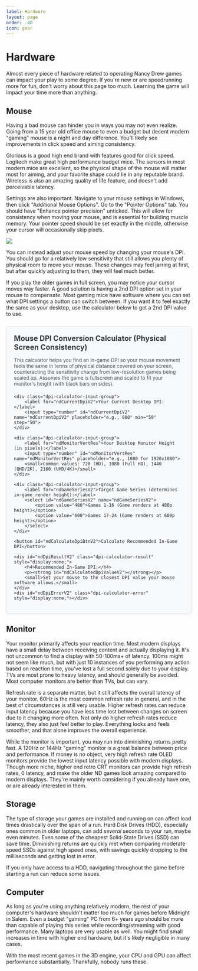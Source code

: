 ```yaml
---
label: Hardware
layout: page
order: -40
icon: gear
---
```


# Hardware

Almost every piece of hardware related to operating Nancy Drew games can impact your play to some degree. If you're new or are speedrunning more for fun, don't worry about this page too much. Learning the game will impact your time more than anything.

## Mouse

Having a bad mouse can hinder you in ways you may not even realize. Going from a 15 year old office mouse to even a budget but decent modern "gaming" mouse is a night and day difference. You'll likely see improvements in click speed and aiming consistency.

Glorious is a good high end brand with features good for click speed. Logitech make great high performance budget mice. The sensors in most modern mice are excellent, so the physical shape of the mouse will matter most for aiming, and your favorite shape could lie in any reputable brand. Wireless is also an amazing quality of life feature, and doesn't add perceivable latency.

Settings are also important. Navigate to your mouse settings in Windows, then click "Additional Mouse Options". Go to the "Pointer Options" tab. You should have "Enhance pointer precision" unticked. This will allow for consistency when moving your mouse, and is essential for building muscle memory. Your pointer speed should be set exactly in the middle, otherwise your cursor will occasionally skip pixels. 

![](/images/hardware/mouseproperties.avif)

You can instead adjust your mouse speed by changing your mouse's DPI. You should go for a relatively low sensitivity that still allows you plenty of physical room to move your mouse. These changes may feel jarring at first, but after quickly adjusting to them, they will feel much better.

If you play the older games in full screen, you may notice your cursor moves way faster. A good solution is having a 2nd DPI option set in your mouse to compensate. Most gaming mice have software where you can set what DPI settings a button can switch between. If you want it to feel exactly the same as your desktop, use the calculator below to get a 2nd DPI value to use.

<style>
    .dpi-calculator-container {
        /* Retype variables with more robust fallbacks */
        background-color: var(--color-background-offset, #f8f9fa); /* Light gray fallback for light mode */
        border: 1px solid var(--color-border, #dee2e6); /* Gray border fallback */
        color: var(--color-text, #212529); /* Default text color fallback (dark) */
        padding: 20px;
        border-radius: 8px;
        margin-top: 25px;
        margin-bottom: 25px;
        box-shadow: 0 2px 4px rgba(0,0,0,0.05);
    }

    .dpi-calculator-container h3 {
        margin-top: 0;
        margin-bottom: 15px;
        color: var(--color-heading, #343a40); /* Darker gray for heading fallback */
        font-size: 1.4em;
    }
    
    .dpi-calculator-container p.description {
        margin-bottom: 20px;
        font-size: 0.95em;
        color: var(--color-text-light, #495057); /* Slightly lighter text for description */
    }

    .dpi-calculator-input-group {
        margin-bottom: 18px;
    }

    .dpi-calculator-input-group label {
        display: block;
        margin-bottom: 6px;
        font-weight: 600;
        color: var(--color-text, #212529); /* Default text color for labels */
        font-size: 0.95em;
    }

    .dpi-calculator-container input[type="number"],
    .dpi-calculator-container select {
        width: 100%;
        padding: 10px 12px;
        border: 1px solid var(--color-input-border, #ced4da); /* Input border fallback */
        border-radius: 5px;
        box-sizing: border-box;
        font-size: 1em;
        background-color: var(--color-input-background, #ffffff); /* White background for inputs */
        color: var(--color-input-text, #495057); /* Text color for inputs */
        min-height: 40px; /* Ensure select is tall enough */
    }
    
    /* Specific styling for select to try and improve readability */
    .dpi-calculator-container select {
        appearance: none; /* Remove default OS styling to have more control */
        -webkit-appearance: none;
        -moz-appearance: none;
        background-image: url('data:image/svg+xml;charset=US-ASCII,%3Csvg%20xmlns%3D%22http%3A%2F%2Fwww.w3.org%2F2000%2Fsvg%22%20width%3D%22292.4%22%20height%3D%22292.4%22%3E%3Cpath%20fill%3D%22%23007 категории%22%20d%3D%22M287%2069.4a17.6%2017.6%200%200%200-13-5.4H18.4c-5%200-9.3%201.8-12.9%205.4A17.6%2017.6%200%200%200%200%2082.2c0%205%201.8%209.3%205.4%2012.9l128%20127.9c3.6%203.6%207.8%205.4%2012.8%205.4s9.2-1.8%2012.8-5.4L287%2095c3.5-3.5%205.4-7.8%205.4-12.8%200-5-1.9-9.2-5.5-12.8z%22%2F%3E%3C%2Fsvg%3E');
        background-repeat: no-repeat;
        background-position: right 12px center;
        background-size: 10px;
        padding-right: 30px; /* Make space for the custom arrow */
    }


    .dpi-calculator-container input[type="number"]:focus,
    .dpi-calculator-container select:focus {
        border-color: var(--color-primary, #007bff); /* Primary color for focus border */
        outline: none;
        box-shadow: 0 0 0 0.15rem var(--color-primary-shadow, rgba(0,123,255,.25)); /* Focus shadow */
    }

    .dpi-calculator-input-group small {
        display: block;
        margin-top: 6px;
        color: var(--color-text-lighter, #6c757d); /* Lighter text for small hints */
        font-size: 0.85em;
    }

    .dpi-calculator-container button {
        background-color: var(--color-primary, #007bff); /* Primary button color */
        color: var(--color-primary-text, white); /* Text on primary button */
        padding: 10px 18px;
        border: none;
        border-radius: 5px;
        cursor: pointer;
        font-size: 1em;
        font-weight: 500;
        transition: background-color 0.2s ease-in-out, box-shadow 0.2s ease-in-out;
        display: inline-block;
        text-align: center;
    }

    .dpi-calculator-container button:hover {
        background-color: var(--color-primary-hover, #0056b3); /* Darker primary on hover */
        box-shadow: 0 2px 5px rgba(0,0,0,0.1);
    }

    .dpi-calculator-result {
        margin-top: 20px;
        padding: 15px;
        background-color: var(--color-success-background, #d1e7dd); /* Success background */
        border: 1px solid var(--color-success-border, #badbcc);   /* Success border */
        border-left: 5px solid var(--color-success, #198754);      /* Success left accent */
        color: var(--color-success-text, #0a3622);                /* Success text */
        border-radius: 5px;
    }

    .dpi-calculator-result h4 {
        margin-top: 0;
        margin-bottom: 8px;
        font-size: 1.1em;
        color: var(--color-success-heading, #0a3622); /* Darker success text for heading */
    }

    .dpi-calculator-result strong {
        font-size: 1.8em;
        color: var(--color-success, #198754); /* Make the number stand out with success color */
    }
    
    .dpi-calculator-result small {
        display: block;
        margin-top: 8px;
        font-size: 0.9em;
    }

    .dpi-calculator-error {
        margin-top: 15px;
        padding: 12px;
        background-color: var(--color-danger-background, #f8d7da); /* Danger background */
        border: 1px solid var(--color-danger-border, #f5c2c7);    /* Danger border */
        border-left: 5px solid var(--color-danger, #dc3545);       /* Danger left accent */
        color: var(--color-danger-text, #58151c);                 /* Danger text */
        border-radius: 5px;
        font-size: 0.95em;
    }
</style>

<div class="dpi-calculator-container">
    <h3>Mouse DPI Conversion Calculator (Physical Screen Consistency)</h3>
    <p class="description">
        This calculator helps you find an in-game DPI so your mouse movement feels the same in terms of physical distance covered on your screen,
        counteracting the sensitivity change from low-resolution games being scaled up. Assumes the game is fullscreen and scaled to fit your monitor's height (with black bars on sides).
    </p>

    <div class="dpi-calculator-input-group">
        <label for="ndCurrentDpiV2">Your Current Desktop DPI:</label>
        <input type="number" id="ndCurrentDpiV2" name="ndCurrentDpiV2" placeholder="e.g., 800" min="50" step="50">
    </div>

    <div class="dpi-calculator-input-group">
        <label for="ndMonitorVertRes">Your Desktop Monitor Height (in pixels):</label>
        <input type="number" id="ndMonitorVertRes" name="ndMonitorVertRes" placeholder="e.g., 1080 for 1920x1080">
        <small>Common values: 720 (HD), 1080 (Full HD), 1440 (QHD/2K), 2160 (UHD/4K)</small>
    </div>

    <div class="dpi-calculator-input-group">
        <label for="ndGameSeriesV2">Target Game Series (determines in-game render height):</label>
        <select id="ndGameSeriesV2" name="ndGameSeriesV2">
            <option value="480">Games 1-16 (Game renders at 480p height)</option>
            <option value="600">Games 17-24 (Game renders at 600p height)</option>
        </select>
    </div>

    <button id="ndCalculateDpiBtnV2">Calculate Recommended In-Game DPI</button>

    <div id="ndDpiResultV2" class="dpi-calculator-result" style="display:none;">
        <h4>Recommended In-Game DPI:</h4>
        <p><strong id="ndCalculatedDpiValueV2"></strong></p>
        <small>Set your mouse to the closest DPI value your mouse software allows.</small>
    </div>
    <div id="ndDpiErrorV2" class="dpi-calculator-error" style="display:none;"></div>
</div>

<script>
    document.addEventListener('DOMContentLoaded', function() {
        console.log("DPI Calculator: DOMContentLoaded event fired. Script starting.");

        const currentDpiEl = document.getElementById('ndCurrentDpiV2');
        const monitorVertResEl = document.getElementById('ndMonitorVertRes');
        const gameSeriesEl = document.getElementById('ndGameSeriesV2');
        const calculateBtn = document.getElementById('ndCalculateDpiBtnV2');
        const resultDiv = document.getElementById('ndDpiResultV2');
        const calculatedDpiValueEl = document.getElementById('ndCalculatedDpiValueV2');
        const errorDiv = document.getElementById('ndDpiErrorV2');

        // Check if all elements were found
        if (!currentDpiEl) console.error("DPI Calculator: Element with ID 'ndCurrentDpiV2' not found!");
        if (!monitorVertResEl) console.error("DPI Calculator: Element with ID 'ndMonitorVertRes' not found!");
        if (!gameSeriesEl) console.error("DPI Calculator: Element with ID 'ndGameSeriesV2' not found!");
        if (!calculateBtn) console.error("DPI Calculator: Element with ID 'ndCalculateDpiBtnV2' not found!");
        if (!resultDiv) console.error("DPI Calculator: Element with ID 'ndDpiResultV2' not found!");
        if (!calculatedDpiValueEl) console.error("DPI Calculator: Element with ID 'ndCalculatedDpiValueV2' not found!");
        if (!errorDiv) console.error("DPI Calculator: Element with ID 'ndDpiErrorV2' not found!");

        function clearOutput() {
            console.log("DPI Calculator: clearOutput called.");
            if (resultDiv) resultDiv.style.display = 'none';
            if (errorDiv) {
                errorDiv.style.display = 'none';
                errorDiv.textContent = '';
            }
        }
        
        function showError(message) {
            console.log("DPI Calculator: showError called with message:", message);
            clearOutput();
            if (errorDiv) {
                errorDiv.textContent = message;
                errorDiv.style.display = 'block';
            } else {
                console.error("DPI Calculator: errorDiv not found, cannot show error message.");
            }
        }

        if (calculateBtn) {
            console.log("DPI Calculator: 'Calculate' button found. Attaching event listener.");
            calculateBtn.addEventListener('click', function() {
                console.log("DPI Calculator: 'Calculate' button clicked.");
                clearOutput();

                // Ensure elements are still valid before accessing .value
                if (!currentDpiEl || !monitorVertResEl || !gameSeriesEl) {
                    showError("A required input element is missing. Please refresh the page.");
                    return;
                }

                const currentDpi = parseFloat(currentDpiEl.value);
                const monitorHeight = parseFloat(monitorVertResEl.value);
                const gameRenderHeight = parseFloat(gameSeriesEl.value);

                console.log("DPI Calculator: Inputs - DPI:", currentDpi, "Monitor Height:", monitorHeight, "Game Height:", gameRenderHeight);

                // Input validation
                if (isNaN(currentDpi) || currentDpi <= 0 || currentDpi > 50000) {
                    showError('Please enter a valid current DPI (e.g., 50-50000).');
                    return;
                }
                if (isNaN(monitorHeight) || monitorHeight < gameRenderHeight || monitorHeight > 10000) {
                    showError(`Please enter a valid monitor vertical resolution (e.g., at least ${gameRenderHeight} for the selected game, up to 10000).`);
                    return;
                }
                if (isNaN(gameRenderHeight) || gameRenderHeight <= 0) {
                    showError('Invalid game selection.'); // Should not happen with select
                    return;
                }

                const scalingFactor = monitorHeight / gameRenderHeight;
                console.log("DPI Calculator: Scaling Factor:", scalingFactor);

                if (scalingFactor <= 0 || !isFinite(scalingFactor)) {
                    showError('Could not calculate scaling factor. Ensure monitor height is greater than zero and game height is valid.');
                    return;
                }

                const newDpi = currentDpi / scalingFactor;
                console.log("DPI Calculator: Calculated New DPI:", newDpi);

                if (isNaN(newDpi) || newDpi <= 0 || !isFinite(newDpi)) {
                    showError('Could not calculate DPI. Please check your inputs.');
                    return;
                }
                
                if (calculatedDpiValueEl && resultDiv) {
                    calculatedDpiValueEl.textContent = Math.round(newDpi);
                    resultDiv.style.display = 'block';
                    console.log("DPI Calculator: Result displayed.");
                } else {
                    console.error("DPI Calculator: Result display elements not found.");
                }
            });
        } else {
            console.error("DPI Calculator: 'Calculate' button (ndCalculateDpiBtnV2) was not found. Event listener NOT attached.");
        }

        // Optional: Clear results if inputs change
        if (currentDpiEl && monitorVertResEl && gameSeriesEl) {
            [currentDpiEl, monitorVertResEl, gameSeriesEl].forEach(el => {
                el.addEventListener('input', clearOutput);
            });
        }
    });
</script>

## Monitor

Your monitor primarily affects your reaction time. Most modern displays have a small delay between receiving content and actually displaying it. It's not uncommon to find a display with 50-100ms+ of latency. 100ms might not seem like much, but with just 10 instances of you performing any action based on reaction time, you've lost a full second solely due to your display. TVs are most prone to heavy latency, and should generally be avoided. Most computer monitors are better than TVs, but can vary.

Refresh rate is a separate matter, but it still affects the overall latency of your monitor. 60Hz is the most common refresh rate in general, and in the best of circumstances is still very usable. Higher refresh rates can reduce input latency because you have less time lost between changes on screen due to it changing more often. Not only do higher refresh rates reduce latency, they also just feel better to play. Everything looks and feels smoother, and that alone improves the overall experience.

While the monitor is important, you may run into diminishing returns pretty fast. A 120Hz or 144Hz "gaming" monitor is a great balance between price and performance. If money is no object, very high refresh rate OLED monitors provide the lowest input latency possible with modern displays. Though more niche, higher end retro CRT monitors can provide high refresh rates, 0 latency, and make the older ND games look amazing compared to modern displays. They're mainly worth considering if you already have one, or are already interested in them.

## Storage

The type of storage your games are installed and running on can affect load times drastically over the span of a run. Hard Disk Drives (HDD), especially ones common in older laptops, can add *several* seconds to your run, maybe even minutes. Even some of the cheapest Solid-State Drives (SSD) can save time. Diminishing returns are quickly met when comparing moderate speed SSDs against high speed ones, with savings quickly dropping to the milliseconds and getting lost in error. 

If you only have access to a HDD, navigating throughout the game before starting a run can reduce some issues.

## Computer

As long as you're using anything relatively modern, the rest of your computer's hardware shouldn't matter too much for games before Midnight in Salem. Even a budget "gaming" PC from 6+ years ago should be more than capable of playing this series while recording/streaming with good performance. Many laptops are very usable as well. You might find small increases in time with higher end hardware, but it's likely negligible in many cases.

With the most recent games in the 3D engine, your CPU and GPU can affect performance substantially. Thankfully, nobody runs these.

